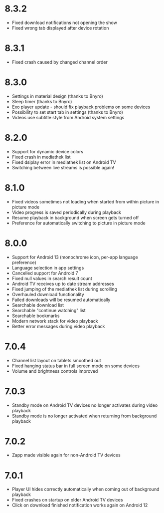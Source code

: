 # 8.3.2
* Fixed download notifications not opening the show
* Fixed wrong tab displayed after device rotation

# 8.3.1
* Fixed crash caused by changed channel order

# 8.3.0
* Settings in material design (thanks to Bnyro)
* Sleep timer (thanks to Bnyro)
* Exo player update - should fix playback problems on some devices
* Possibility to set start tab in settings (thanks to Bnyro)
* Videos use subtitle style from Android system settings

# 8.2.0
* Support for dynamic device colors
* Fixed crash in mediathek list
* Fixed dsiplay error in mediathek list on Android TV
* Switching between live streams is possible again!

# 8.1.0
* Fixed videos sometimes not loading when started from within picture in picture mode
* Video progress is saved periodically during playback
* Resume playback in background when screen gets turned off
* Preference for automatically switching to picture in picture mode

# 8.0.0
* Support for Android 13 (monochrome icon, per-app language preference)
* Language selection in app settings
* Cancelled support for Android 7
* Fixed null values in search result count
* Android TV receives up to date stream addresses
* Fixed jumping of the mediathek list during scrolling
* Overhauled download functionality
* Failed downloads will be resumed automatically
* Searchable download list
* Searchable "continue watching" list
* Searchable bookmarks
* Modern network stack for video playback
* Better error messages during video playback

# 7.0.4
* Channel list layout on tablets smoothed out
* Fixed hanging status bar in full screen mode on some devices
* Volume and brightness controls improved

# 7.0.3
* Standby mode on Android TV devices no longer activates during video playback
* Standby mode is no longer activated when returning from background playback

# 7.0.2
* Zapp made visible again for non-Android TV devices

# 7.0.1
* Player UI hides correctly automatically when coming out of background playback
* Fixed crashes on startup on older Android TV devices
* Click on download finished notification works again on Android 12
